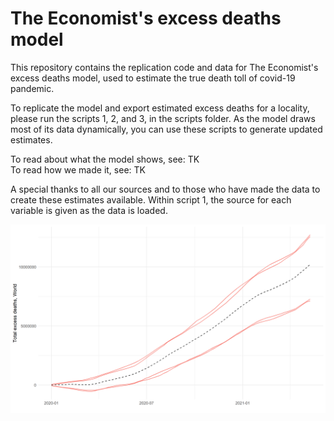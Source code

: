 # The Economist's excess deaths model 
This repository contains the replication code and data for The Economist's excess deaths model, used to estimate the true death toll of covid-19 pandemic.  

  
  
To replicate the model and export estimated excess deaths for a locality, please run the scripts 1, 2, and 3, in the scripts folder. As the model draws most of its data dynamically, you can use these scripts to generate updated estimates.
  

To read about what the model shows, see: TK   
To read how we made it, see: TK   

  
A special thanks to all our sources and to those who have made the data to create these estimates available. Within script 1, the source for each variable is given as the data is loaded. 

![](/Global_excess_deaths.png "Estimated cumulative excess deaths, Jan 1st 2020-May 10th, 2021")
